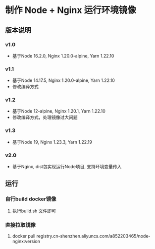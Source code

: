 # 制作 Node + Nginx 运行环境镜像

## 版本说明
### v1.0
 - 基于Node 16.2.0, Nginx 1.20.0-alpine, Yarn 1.22.10

### v1.1
 - 基于Node 14.17.5, Nginx 1.20.0-alpine, Yarn 1.22.10
 - 修改编译方式

### v1.2
 - 基于Node 12-alpine, Nginx 1.20.1, Yarn 1.22.10
 - 修改编译方式，处理镜像过大问题

### v1.3
 - 基于Node 19, Nginx 1.23.3, Yarn 1.22.19

### v2.0
 - 基于Nginx, dist包实现运行Node项目, 支持环境变量传入

## 运行

### 自行build docker镜像
 1. 执行build.sh 文件即可

### 直接拉取镜像
 1. docker pull registry.cn-shenzhen.aliyuncs.com/a852203465/node-nginx:version















